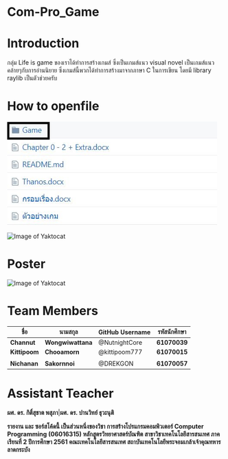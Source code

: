 # Com-Pro_Game
# Introduction
กลุ่ม Life is game ของเราได้ทำการสร้างเกมส์ ซึ่งเป็นเกมส์แนว visual novel เป็นเกมส์แนว คล้ายๆกับการอ่านนิยาย ซึ่งเกมส์นี้พวกได้ทำการสร้างมาจากภาษา C ในการเขียน โดยมี library raylib เป็นตัวช่วยครับ 
# How to openfile
![Image of Yaktocat](https://github.com/Chitawon/Com-Pro_Game/blob/master/Game/image%202/1.JPG)

![Image of Yaktocat](.png)

# Poster
![Image of Yaktocat](.png)
# Team Members
ชื่อ | นามสกุล | GitHub Username | รหัสนักศึกษา
------------ | ------------- | ------------- | -------------
**Channut** | **Wongwiwattana** | @NutnightCore | **61070039**
**Kittipoom** | **Chooamorn** | @kittipoom777 | **61070015**
 | | | |
**Nichanan** | **Sakornnoi** | @DREKGON | **61070057**
# Assistant Teacher
**ผศ. ดร. กิติ์สุชาต พสุภา**|**ผศ. ดร. ปานวิทย์ ธุวะนุติ**

**รายงาน และ ซอร์สโค้ดนี้ เป็นส่วนหนึ่งของวิชา การสร้างโปรแกรมคอมพิวเตอร์ Computer Programming (06016315)
หลักสูตรวิทยาศาสตร์บัณฑิต สาขาวิชาเทคโนโลยีสารสนเทศ
ภาคเรียนที่ 2 ปีการศึกษา 2561
คณะเทคโนโลยีสารสนเทศ
สถาบันเทคโนโลยีพระจอมเกล้าเจ้าคุณทหารลาดกระบัง**
